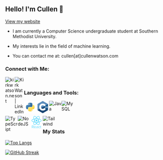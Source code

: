 ## Hello! I'm Cullen 👋

[View my website](https://cullenwatson.com)

* I am currently a Computer Science undergraduate student at Southern Methodist University.

* My interests lie in the field of machine learning.

* You can contact me at: cullen[at]cullenwatson.com

### Connect with Me:

[<img align="left" alt="kirkwatson.net" width="30px" src="https://www.firstdecatur.org/wp-content/uploads/2019/07/Globe-Icon-3.png" />][website]
[<img align="left" alt="Kirk Watson | LinkedIn" width="30px" src="https://cdn-icons-png.flaticon.com/512/174/174857.png" />][linkedin]

<br />

### Languages and Tools:

[<img align="left" alt="Python" width="40px" src="https://raw.githubusercontent.com/github/explore/80688e429a7d4ef2fca1e82350fe8e3517d3494d/topics/python/python.png" />][python]

[<img align="left" alt="C++" width="40px" src="https://raw.githubusercontent.com/github/explore/180320cffc25f4ed1bbdfd33d4db3a66eeeeb358/topics/cpp/cpp.png" />][cplusplus]

[<img align="left" alt="Java" width="40px" src="https://cdn-icons-png.flaticon.com/512/226/226777.png" />][java]
[<img align="left" alt="MySQL" width="40px" src="https://raw.githubusercontent.com/danielcranney/readme-generator/main/public/icons/skills/mysql-colored.svg" />][mysql]

<br />
<br />

[<img align="left" alt="TypeScript" width="40px" src="https://raw.githubusercontent.com/danielcranney/readme-generator/main/public/icons/skills/typescript-colored.svg" />][TypeScript]
[<img align="left" alt="NodeJS" width="40px" src="https://raw.githubusercontent.com/danielcranney/readme-generator/main/public/icons/skills/nodejs-colored.svg" />][nodejs]
[<img align="left" alt="React" width="40px" src="https://raw.githubusercontent.com/devicons/devicon/master/icons/react/react-original-wordmark.svg" />][react]
[<img align="left" alt="Tailwind" width="40px" src="https://raw.githubusercontent.com/danielcranney/readme-generator/main/public/icons/skills/tailwindcss-colored.svg" />][Tailwind]





<br />



[website]: https://cullenwatson.com/
[linkedin]: https://www.linkedin.com/in/cullen-watson/

[python]: https://docs.python.org/3/
[java]: https://www.java.com/en/
[cplusplus]: https://www.cplusplus.com
[mysql]: https://www.mysql.com

[nodejs]: https://www.nodejs.org/
[react]: https://reactjs.org/
[Tailwind]: https://www.tailwindcss.com
[TypeScript]: https://www.tyscriptlang.org

### My Stats
[![Top Langs](https://github-readme-stats.vercel.app/api/top-langs/?username=cullenwatson&layout=compact&theme=vision-friendly-dark&hide=html,perl,css)](https://github.com/anuraghazra/github-readme-stats)

[![GitHub Streak](http://github-readme-streak-stats.herokuapp.com?user=cullenwatson&theme=dark&background=000000)](https://git.io/streak-stats)
